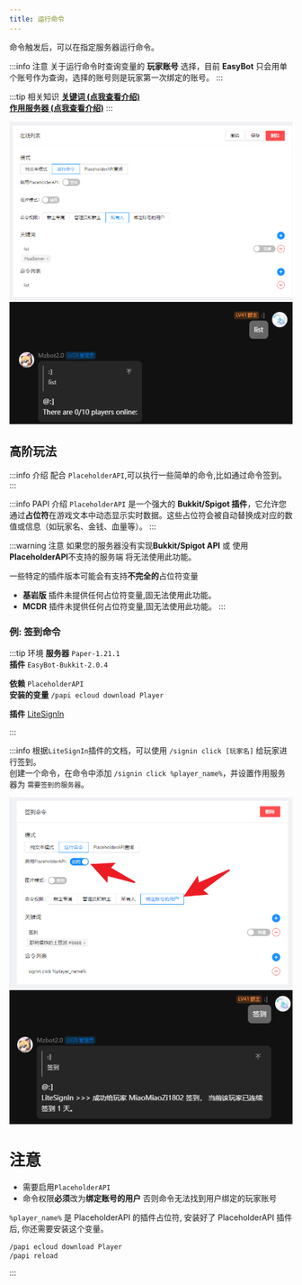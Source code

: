 ```yaml
---
title: 运行命令
---
```


命令触发后，可以在指定服务器运行命令。

:::info 注意
关于运行命令时查询变量的 **玩家账号** 选择，目前 **EasyBot** 只会用单个账号作为查询，选择的账号则是玩家第一次绑定的账号。
:::

:::tip 相关知识
**[关键词 (点我查看介绍)](../#关键词)**  
**[作用服务器 (点我查看介绍)](../#作用服务器)**
:::

![](./image/command.png)
![](./image/reply.png)

## 高阶玩法

:::info 介绍
配合 `PlaceholderAPI`,可以执行一些简单的命令,比如通过命令签到。
:::

:::info PAPI 介绍
`PlaceholderAPI` 是一个强大的 **Bukkit/Spigot 插件**，它允许您通过**占位符**在游戏文本中动态显示实时数据。这些占位符会被自动替换成对应的数值或信息（如玩家名、金钱、血量等）。
:::

:::warning 注意
如果您的服务器没有实现**Bukkit/Spigot API** 或 使用**PlaceholderAPI**不支持的服务端 将无法使用此功能。

一些特定的插件版本可能会有支持**不完全的**占位符变量

- **基岩版** 插件未提供任何占位符变量,固无法使用此功能。
- **MCDR** 插件未提供任何占位符变量,固无法使用此功能。
  :::


### 例: 签到命令

:::tip 环境
**服务器** `Paper-1.21.1`  
**插件** `EasyBot-Bukkit-2.0.4`

**依赖** `PlaceholderAPI`       
**安装的变量**
    ``/papi ecloud download Player``

**插件** [LiteSignIn](https://www.minebbs.com/resources/litesignin-1-7-1-21.7337/)

:::

:::info
根据`LiteSignIn`插件的文档，可以使用 `/signin click [玩家名]` 给玩家进行签到。        
创建一个命令，在命令中添加 `/signin click %player_name%`，并设置作用服务器为 `需要签到的服务器`。      

![](./image/papi.png)
![](./image/papi_1.png)


# 注意
- 需要启用`PlaceholderAPI`
- 命令权限**必须**改为**绑定账号的用户** 否则命令无法找到用户绑定的玩家账号

`%player_name%` 是 PlaceholderAPI 的插件占位符, 安装好了 PlaceholderAPI 插件后, 你还需要安装这个变量。

```command
/papi ecloud download Player
/papi reload
```

:::


